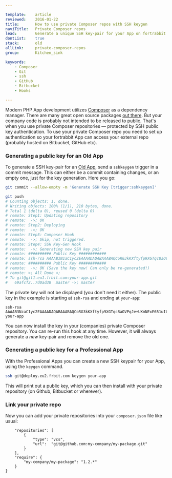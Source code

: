 ```yaml
---

template:    article
reviewed:    2016-01-22
title:       How to use private Composer repos with SSH keygen
naviTitle:   Private Composer repos
lead:        Generate a unique SSH key-pair for your App on fortrabbit to use private Composer repos.
dontList:    true
stack:       old
allLink:     private-composer-repos
group:       Kitchen_sink

keywords:
    - Composer
    - Git
    - ssh
    - GitHub
    - Bitbucket
    - Hooks

---
```


Modern PHP App development utilizes [Composer](composer) as a dependency manager. There are many great open source packages [out there](http://packagist.org). But your company code is probably not intended to be released to public. That's when you use private Composer repositories — protected by SSH public key authentication. To use your private Composer repo you need to set up authentication so your fortrabbit App can access your external repo (probably hosted on Bitbucket, GitHub etc). 


### Generating a public key for an Old App

To generate a SSH key-pair for an [Old App](app-old), send a `sshkeygen` trigger in a commit message. This can either be a commit containing changes, or an empty one, just for the key generation. Here you go:

```bash
git commit --allow-empty -m 'Generate SSH Key [trigger:sshkeygen]'

git push
# Counting objects: 1, done.
# Writing objects: 100% (1/1), 210 bytes, done.
# Total 1 (delta 0), reused 0 (delta 0)
# remote: Step1: Updating repository
# remote:  ->; OK
# remote: Step2: Deploying
# remote:  ->; OK
# remote: Step3: Composer Hook
# remote:  ->; Skip, not triggered.
# remote: Step4: SSH Key-Gen Hook
# remote:  ->; Generating new SSH key pair
# remote: ########## Public Key ############
# remote: ssh-rsa AAAAB3NzaC1yc2EAAAADAQABAAABAQCoRG3kKXftyfp9XGTqc8aOVPqJe+UXmNExE651uILGOE3YnKgvRF9jIeBhdw+63MFcNaYcwvIaADCdQdIXykgHymi2K/BLFr+92W2W3UriBjGOsy9rixHlQK3OFY7OeitmMATipAHYm6dNyklhaUQ/B8XZe3kXkdlC6tpIS8eUy1GD+OggtkAXTH9kqeecAdpUpLQg8DgMmjOxgwcGiCU2a5WVVwelIirj419zEVtDh1NUA9T75tp8r5wYHBf6YZzD5SLO/j+3fWPWVMGOZTtsyZOwZx9aJs54c2wn5BO5rDMFHR0RNHBpq3Jbqae8W3Tqzs8LWQRLilCQTlh3We8p your-app
# remote: ########## Public Key ############
# remote:  ->; OK (Save the key now! Can only be re-generated!)
# remote: >; All Done <;
# To git@git1.eu1.frbit.com:your-app.git
#   69afcf2..7d0ad38  master ->; master
```

The private key will not be displayed (you don't need it either). The public key in the example is starting at `ssh-rsa` and ending at `your-app`:

```
ssh-rsa AAAAB3NzaC1yc2EAAAADAQABAAABAQCoRG3kKXftyfp9XGTqc8aOVPqJe+UXmNExE651uILGOE3YnKgvRF9jIeBhdw+63MFcNaYcwvIaADCdQdIXykgHymi2K/BLFr+92W2W3UriBjGOsy9rixHlQK3OFY7OeitmMATipAHYm6dNyklhaUQ/B8XZe3kXkdlC6tpIS8eUy1GD+OggtkAXTH9kqeecAdpUpLQg8DgMmjOxgwcGiCU2a5WVVwelIirj419zEVtDh1NUA9T75tp8r5wYHBf6YZzD5SLO/j+3fWPWVMGOZTtsyZOwZx9aJs54c2wn5BO5rDMFHR0RNHBpq3Jbqae8W3Tqzs8LWQRLilCQTlh3We8p your-app
```

You can now install the key in your (companies) private Composer repository. You can re-run this hook at any time. However, it will always generate a *new* key-pair and remove the old one.


### Generating a public key for a Professional App

With the Professional Apps you can create a new SSH keypair for your App, using the `keygen` command.

```bash
ssh git@deploy.eu2.frbit.com keygen your-app
```

This will print out a public key, which you can then install with your private repository (on Github, Bitbucket or wherever).


### Link your private repo

Now you can add your private repositories into your `composer.json` file like usual:

```
    "repositories": [
        {
            "type": "vcs",
            "url":  "git@github.com:my-company/my-package.git"
        }
    ],
    "require": {
        "my-company/my-package": "1.2.*"
    }
}
```
